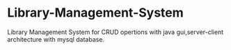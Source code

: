 # Library-Management-System
Library Management System for CRUD opertions with java gui,server-client architecture with mysql database.
